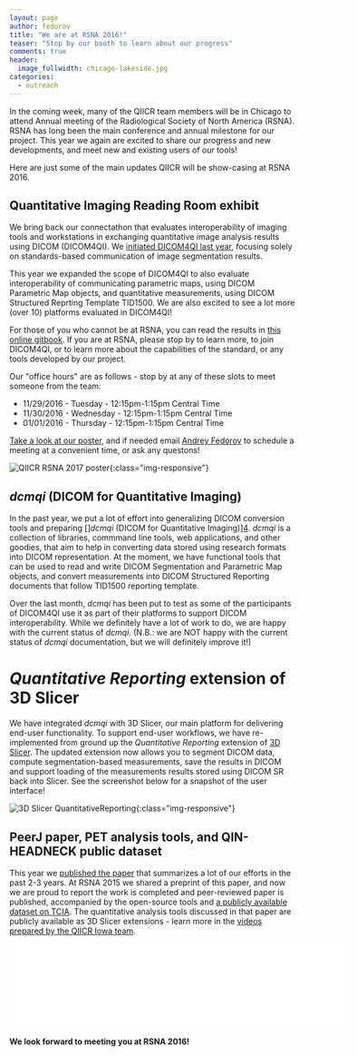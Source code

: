 ```yaml
---
layout: page
author: fedorov
title: "We are at RSNA 2016!"
teaser: "Stop by our booth to learn about our progress"
comments: true
header:
  image_fullwidth: chicago-lakeside.jpg
categories:
  - outreach
---
```


In the coming week, many of the QIICR team members will be in Chicago to attend
Annual meeting of the Radiological Society of North America (RSNA). RSNA has long
been the main conference and annual milestone for our project. This year we again are
excited to share our progress and new developments, and meet new and existing users
of our tools!

Here are just some of the main updates QIICR will be show-casing at RSNA 2016.

## Quantitative Imaging Reading Room exhibit

We bring back our connectathon
that evaluates interoperability of imaging tools and workstations in exchanging
quantitative image analysis results using DICOM (DICOM4QI). We [initiated DICOM4QI
last year][1], focusing solely on standards-based communication of image segmentation results.

This year we expanded the scope of DICOM4QI to also evaluate interoperability of
communicating parametric maps, using DICOM Parametric Map objects, and quantitative
measurements, using DICOM Structured Reprting Template TID1500. We are also excited
to see a lot more (over 10) platforms evaluated in DICOM4QI!

For those of you who cannot be at RSNA, you can read the results in [this online gitbook][2].
If you are at RSNA, please stop by to learn more, to join DICOM4QI, or to learn more about
the capabilities of the standard, or any tools developed by our project.

Our "office hours" are as follows - stop by at any of these slots to meet someone from the team:

* 11/29/2016 - Tuesday - 12:15pm-1:15pm Central Time
* 11/30/2016 - Wednesday - 12:15pm-1:15pm Central Time
* 01/01/2016 - Thursday - 12:15pm-1:15pm Central Time

[Take a look at our poster][8], and if needed email [Andrey Fedorov][3] to schedule a meeting at
a convenient time, or ask any questons!

![QIICR RSNA 2017 poster](https://raw.githubusercontent.com/QIICR/rsna2016-qirr-dicom4qi/master/images/QIICR-RSNA2016-poster.jpg){:class="img-responsive"}

## *dcmqi* (DICOM for Quantitative Imaging)

In the past year, we put a lot of effort into generalizing DICOM conversion tools and
preparing []*dcmqi* (DICOM for Quantitative Imaging)][4]. *dcmqi* is a collection of libraries,
commmand line tools, web applications, and other goodies, that aim to help in converting
data stored using research formats into DICOM representation. At the moment, we have functional
tools that can be used to read and write DICOM Segmentation and Parametric Map objects, and convert
measurements into DICOM Structured Reporting documents that follow TID1500 reporting template.

Over the last month, *dcmqi* has been put to test as some of the participants of DICOM4QI use it
as part of their platforms to support DICOM interoperability. While we definitely have a lot of work to
do, we are happy with the current status of *dcmqi*. (N.B.: we are NOT happy with the current status of
  *dcmqi* documentation, but we will definitely improve it!)

# *Quantitative Reporting* extension of 3D Slicer

We have integrated *dcmqi* with 3D Slicer, our main platform for delivering end-user functionality.
To support end-user workflows, we have re-implemented from ground up the *Quantitative Reporting* extension
of [3D Slicer][9]. The updated extension now allows you to segment DICOM data, compute segmentation-based
measurements, save the results in DICOM and support loading of the measurements results stored using DICOM SR
back into Slicer. See the screenshot below for a snapshot of the user interface!

![3D Slicer QuantitativeReporting](https://www.slicer.org/w/images/f/fe/QuantitativeReporting-screenshot.jpg){:class="img-responsive"}

## PeerJ paper, PET analysis tools, and QIN-HEADNECK public dataset

This year we [published the paper][5] that summarizes a lot of our efforts in the past 2-3 years. At RSNA 2015
we shared a preprint of this paper, and now we are proud to report the work is completed and peer-reviewed
paper is published, accompanied by the open-source tools and [a publicly available dataset on TCIA][6]. The
quantitative analysis tools discussed in that paper are publicly available as 3D Slicer extensions - learn
more in the [videos prepared by the QIICR Iowa team][7].

<iframe width='600' src='//www.youtube.com/embed/_JXxFSa_vzc' frameborder='0' allowfullscreen></iframe>

**We look forward to meeting you at RSNA 2016!**

[1]: https://dx.doi.org/10.6084/m9.figshare.1619877.v1
[2]: https://fedorov.gitbooks.io/rsna2016-qirr-dicom4qi/content/
[3]: https://fedorov.github.io
[4]: https://github.com/qiicr/dcmqi
[5]: https://peerj.com/articles/2057/
[6]: https://wiki.cancerimagingarchive.net/display/Public/QIN-HEADNECK
[7]: http://qin.iibi.uiowa.edu
[8]: https://goo.gl/h5WDzz
[9]: http://slicer.org
